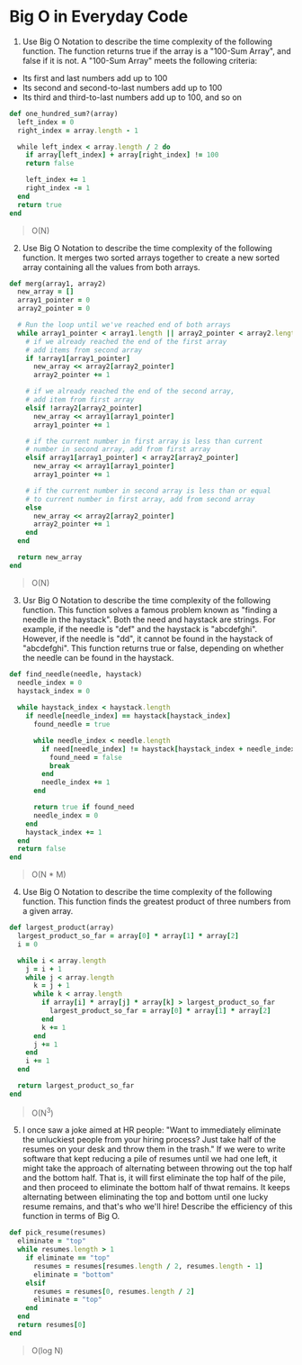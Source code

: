 # Big O in Everyday Code

1. Use Big O Notation to describe the time complexity of the following function. The function returns true if the array is a "100-Sum Array", and false if it is not.
A "100-Sum Array" meets the following criteria:
  - Its first and last numbers add up to 100
  - Its second and second-to-last numbers add up to 100
  - Its third and third-to-last numbers add up to 100, and so on
``` ruby
def one_hundred_sum?(array)
  left_index = 0
  right_index = array.length - 1

  while left_index < array.length / 2 do
    if array[left_index] + array[right_index] != 100
    return false

    left_index += 1
    right_index -= 1
  end
  return true
end
```
  > O(N)


2. Use Big O Notation to describe the time complexity of the following function. It merges two sorted arrays together to create a new sorted array containing all the values from both arrays.
``` ruby
def merg(array1, array2)
  new_array = []
  array1_pointer = 0
  array2_pointer = 0

  # Run the loop until we've reached end of both arrays
  while array1_pointer < array1.length || array2_pointer < array2.length
    # if we already reached the end of the first array
    # add items from second array
    if !array1[array1_pointer]
      new_array << array2[array2_pointer]
      array2_pointer += 1

    # if we already reached the end of the second array,
    # add item from first array
    elsif !array2[array2_pointer]
      new_array << array1[array1_pointer]
      array1_pointer += 1

    # if the current number in first array is less than current
    # number in second array, add from first array
    elsif array1[array1_pointer] < array2[array2_pointer]
      new_array << array1[array1_pointer]
      array1_pointer += 1

    # if the current number in second array is less than or equal
    # to current number in first array, add from second array
    else
      new_array << array2[array2_pointer]
      array2_pointer += 1
    end
  end

  return new_array
end
```
  > O(N)


3. Usr Big O Notation to describe the time complexity of the following function. This function solves a famous problem known as "finding a needle in the haystack".  Both the need and haystack are strings. For example, if the needle is "def" and the haystack is "abcdefghi". However, if the needle is "dd", it cannot be found in the haystack of "abcdefghi".  This function returns true or false, depending on whether the needle can be found in the haystack.
``` ruby
def find_needle(needle, haystack)
  needle_index = 0
  haystack_index = 0
  
  while haystack_index < haystack.length
    if needle[needle_index] == haystack[haystack_index]
      found_needle = true

      while needle_index < needle.length
        if need[needle_index] != haystack[haystack_index + needle_index]
          found_need = false
          break
        end
        needle_index += 1
      end

      return true if found_need
      needle_index = 0
    end
    haystack_index += 1
  end
  return false
end
```
  > O(N * M)


4. Use Big O Notation to describe the time complexity of the following function. This function finds the greatest product of three numbers from a given array.
``` ruby
def largest_product(array)
  largest_product_so_far = array[0] * array[1] * array[2]
  i = 0

  while i < array.length
    j = i + 1
    while j < array.length
      k = j + 1
      while k < array.length
        if array[i] * array[j] * array[k] > largest_product_so_far
          largest_product_so_far = array[0] * array[1] * array[2]
        end
        k += 1
      end
      j += 1
    end
    i += 1
  end

  return largest_product_so_far
end
```
  > O(N<sup>3</sup>)


5. I once saw a joke aimed at HR people: "Want to immediately eliminate the unluckiest people from your hiring process? Just take half of the resumes on your desk and throw them in the trash." If we were to write software that kept reducing a pile of resumes until we had one left, it might take the approach of alternating between throwing out the top half and the bottom half. That is, it will first eliminate the top half of the pile, and then proceed to eliminate the bottom half of thwat remains. It keeps alternating between eliminating the top and bottom until one lucky resume remains, and that's who we'll hire! Describe the efficiency of this function in terms of Big O.
``` ruby
def pick_resume(resumes)
  eliminate = "top"
  while resumes.length > 1
    if eliminate == "top"
      resumes = resumes[resumes.length / 2, resumes.length - 1]
      eliminate = "bottom"
    elsif
      resumes = resumes[0, resumes.length / 2]
      eliminate = "top"
    end
  end
  return resumes[0]
end
```
  > O(log N)
